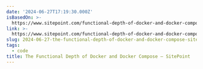 ```yaml
---
date: '2024-06-27T17:19:30.000Z'
isBasedOn: >-
  https://www.sitepoint.com/functional-depth-of-docker-and-docker-compose/?utm_source=feedly
link: >-
  https://www.sitepoint.com/functional-depth-of-docker-and-docker-compose/?utm_source=feedly
slug: 2024-06-27-the-functional-depth-of-docker-and-docker-compose-sitepoint
tags:
  - code
title: The Functional Depth of Docker and Docker Compose — SitePoint
---
```

 
